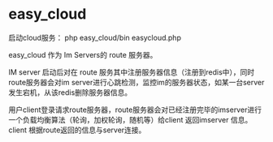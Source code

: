 # easy_cloud
启动cloud服务：
 php  easy_cloud/bin easycloud.php
 
 easy_cloud 作为 Im Servers的 route 服务器。
 
 IM server 启动后对在 route 服务其中注册服务器信息（注册到redis中），同时route服务器会对im server进行心跳检测，监控im的服务器状态，如某一台server发生宕机，从该redis删除服务器信息。
 
用户client登录请求route服务器，route服务器会对已经注册完毕的imserver进行一个负载均衡算法（轮询，加权轮询，随机等）给client 返回imserver 信息。client 根据route返回的信息与server连接。
 
